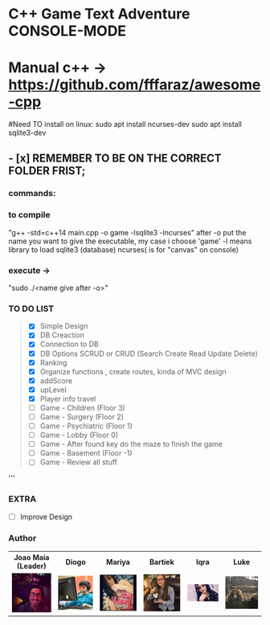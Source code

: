 # C++ Game Text Adventure CONSOLE-MODE
# Manual c++ -> https://github.com/fffaraz/awesome-cpp
#Need TO install on linux:
sudo apt install ncurses-dev
sudo apt install sqlite3-dev

## - [x] REMEMBER TO BE ON THE CORRECT FOLDER FRIST;
### commands:
### to compile 
"g++ -std=c++14 main.cpp -o game -lsqlite3 -lncurses"
after -o put the name you want to give the executable, my case i choose 'game'
-l means library to load sqlite3 (database) ncurses( is for "canvas" on console)
### execute -> 
"sudo ./<name give after -o>"


### TO DO LIST



> - [x] Simple Design
> - [x] DB Creaction
> - [x] Connection to DB
> - [x] DB Options SCRUD or CRUD (Search Create Read Update Delete)
> - [x] Ranking
> - [x] Organize functions , create routes, kinda of MVC design 
> - [x] addScore
> - [x] upLevel
> - [x] Player info travel 
> - [ ] Game - Children     (Floor 3)
> - [ ] Game - Surgery      (Floor 2)
> - [ ] Game - Psychiatric  (Floor 1)
> - [ ] Game - Lobby        (Floor 0)
> - [ ] Game - After found key do the maze to finish the game 
> - [ ] Game - Basement     (Floor -1)
> - [ ] Game - Review all stuff

'''

### EXTRA 

- [ ] Improve Design 





### Author


<table>
  <tr>
    <th>Joao Maia<br>(Leader)</th>
    <th>Diogo</th> 
    <th>Mariya</th>
    <th>Bartiek</th>
    <th>Iqra</th>
    <th>Luke</th>
  </tr>
  <tr>
    <td><a href="https://twitter.com/wannabevunf1"><img src="authorsIMG/joao_maia.jpg" width="100"></a></td>
    <td><a href="https://www.instagram.com/diogo.avm/"><img src="authorsIMG/diogo.jpg" width="100"></a></td>
    <td><a href="https://www.instagram.com/mariya_lok/"><img src="authorsIMG/mariya.jpg" width="100"></a></td>
    <td><a href="https://www.instagram.com/everlasting_sleep/"><img src="authorsIMG/bartek.jpg" width="100"></a></td>
    <td><a href="https://www.instagram.com/_iqrakhxn/"><img src="authorsIMG/iqra.jpg" width="100"></a></td>
    <td><a href="https://www.instagram.com/lukeromp/"><img src="authorsIMG/luke.jpg" width="100"></td>
  </tr>

</table>

